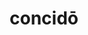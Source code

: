 ---
title: concidō
meaning: to fall down
pos: verb
inf: concidere
secondppstem: concid
infend: ere
thirdpp: concidī
conjugation: third
six: y
---